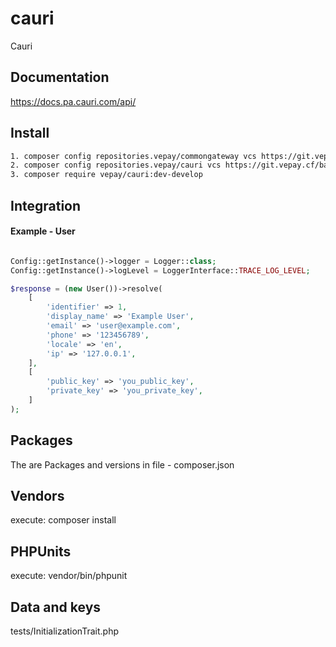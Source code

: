 # cauri

Cauri

## Documentation

https://docs.pa.cauri.com/api/

## Install

```bash
1. composer config repositories.vepay/commongateway vcs https://git.vepay.cf/backend/commongateway.git
2. composer config repositories.vepay/cauri vcs https://git.vepay.cf/backend/cauri.git
3. composer require vepay/cauri:dev-develop
```

## Integration

#### Example - User
```php

Config::getInstance()->logger = Logger::class;
Config::getInstance()->logLevel = LoggerInterface::TRACE_LOG_LEVEL;

$response = (new User())->resolve(
    [
        'identifier' => 1,
        'display_name' => 'Example User',
        'email' => 'user@example.com',
        'phone' => '123456789',
        'locale' => 'en',
        'ip' => '127.0.0.1',
    ],
    [
        'public_key' => 'you_public_key',
        'private_key' => 'you_private_key',
    ]
);
```

## Packages
The are Packages and versions in file - composer.json

## Vendors
execute: composer install

## PHPUnits
execute: vendor/bin/phpunit

## Data and keys
tests/InitializationTrait.php